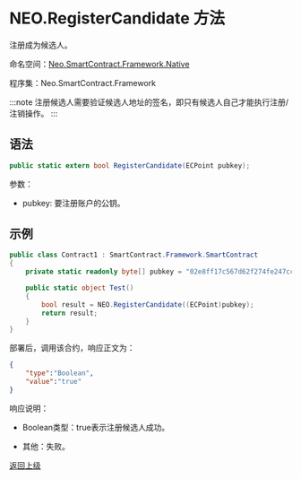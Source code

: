 # NEO.RegisterCandidate 方法

注册成为候选人。

命名空间：[Neo.SmartContract.Framework.Native](../../native.md)

程序集：Neo.SmartContract.Framework

:::note
注册候选人需要验证候选人地址的签名，即只有候选人自己才能执行注册/注销操作。
:::
## 语法

```cs
public static extern bool RegisterCandidate(ECPoint pubkey);
```

参数：

- pubkey: 要注册账户的公钥。

## 示例

```cs
public class Contract1 : SmartContract.Framework.SmartContract
{
    private static readonly byte[] pubkey = "02e8ff17c567d62f274fe247cc884a2a6cd3b8fd0d779a8c5856289a560accacb4".HexToBytes();

    public static object Test()
    {
        bool result = NEO.RegisterCandidate((ECPoint)pubkey);
        return result;
    }
}
```

部署后，调用该合约，响应正文为：

```json
{
   	"type":"Boolean",
   	"value":"true"
}
```

响应说明：

- Boolean类型：true表示注册候选人成功。

- 其他：失败。

[返回上级](../Neo.md)